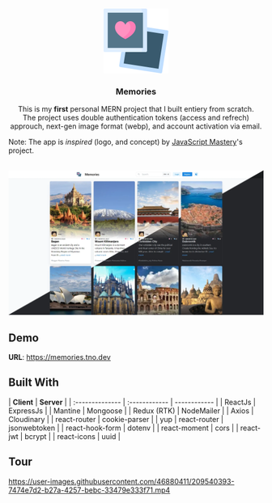 <br/>
<p align="center">
  <a href="[https://github.com//](https://github.com/moh-sa/Memories)">
    <img src="images/logo.webp" width="128" height="128" alt="Logo">
  </a>

  <h3 align="center">Memories</h3>

  <p align="center">
  This is my <strong>first</strong> personal MERN project that I built entiery from scratch.
  <br/>
The project uses double authentication tokens (access and refrech) approuch, next-gen image format (webp), and account activation via email.

Note: The app is <i>inspired</i> (logo, and concept) by <a href="https://youtu.be/VsUzmlZfYNg">JavaScript Mastery</a>'s project.
<br/>
<br/>

  </p>
</p>

![Screen Shot](images/screenshot1.webp)

## Demo

**URL**: https://memories.tno.dev

## Built With

| **Client**      | **Server**    |
| :-------------- | :------------ | ------------ |
| ReactJs         | ExpressJs     |
| Mantine         | Mongoose      |
| Redux (RTK)     | NodeMailer    |
| Axios           | Cloudinary    |
| react-router    | cookie-parser |
| yup             | react-router  | jsonwebtoken |
| react-hook-form | dotenv        |
| react-moment    | cors          |
| react-jwt       | bcrypt        |
| react-icons     | uuid          |

## Tour

https://user-images.githubusercontent.com/46880411/209540393-7474e7d2-b27a-4257-bebc-33479e333f71.mp4
